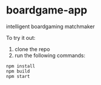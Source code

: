 # boardgame-app
 intelligent boardgaming matchmaker      
 
 To try it out:
 1. clone the repo
 2. run the following commands:
 ```
 npm install
 npm build
 npm start
 ```
